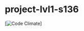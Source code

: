# project-lvl1-s136
[![Code Climate](https://codeclimate.com/github/melsior/project-lvl1-s136/badges/gpa.svg)]
